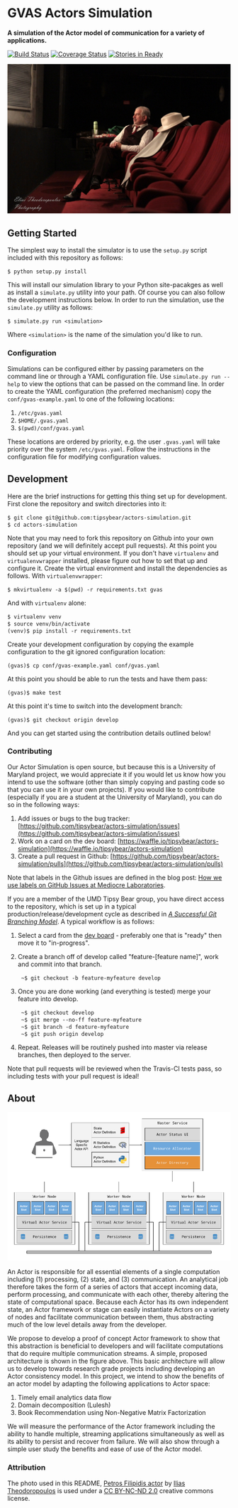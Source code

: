 # GVAS Actors Simulation

**A simulation of the Actor model of communication for a variety of applications.**

[![Build Status](https://travis-ci.org/tipsybear/actors-simulation.svg?branch=master)](https://travis-ci.org/tipsybear/actors-simulation)
[![Coverage Status](https://coveralls.io/repos/tipsybear/actors-simulation/badge.svg?branch=master&service=github)](https://coveralls.io/github/tipsybear/actors-simulation?branch=master)
[![Stories in Ready](https://badge.waffle.io/tipsybear/actors-simulation.png?label=ready&title=Ready)](https://waffle.io/tipsybear/actors-simulation)

[![Petros Filipidis actor][theater.jpg]][theater_flickr]

## Getting Started

The simplest way to install the simulator is to use the `setup.py` script included with this repository as follows:

    $ python setup.py install

This will install our simulation library to your Python site-pacakges as well as install a `simulate.py` utility into your path. Of course you can also follow the development instructions below. In order to run the simulation, use the `simulate.py` utility as follows:

    $ simulate.py run <simulation>

Where `<simulation>` is the name of the simulation you'd like to run.

### Configuration

Simulations can be configured either by passing parameters on the command line or through a YAML configuration file. Use `simulate.py run --help` to view the options that can be passed on the command line. In order to create the YAML configuration (the preferred mechanism) copy the `conf/gvas-example.yaml` to one of the following locations:

1. `/etc/gvas.yaml`
2. `$HOME/.gvas.yaml`
3. `$(pwd)/conf/gvas.yaml`

These locations are ordered by priority, e.g. the user `.gvas.yaml` will take priority over the system `/etc/gvas.yaml`. Follow the instructions in the configuration file for modifying configuration values.

## Development

Here are the brief instructions for getting this thing set up for development. First clone the repository and switch directories into it:

    $ git clone git@github.com:tipsybear/actors-simulation.git
    $ cd actors-simulation

Note that you may need to fork this repository on Github into your own repository (and we will definitely accept pull requests). At this point you should set up your virtual environment. If you don't have `virtualenv` and `virtualenvwrapper` installed, please figure out how to set that up and configure it. Create the virtual environment and install the dependencies as follows. With `virtualenvwrapper`:

    $ mkvirtualenv -a $(pwd) -r requirements.txt gvas

And with `virtualenv` alone:

    $ virtualenv venv
    $ source venv/bin/activate
    (venv)$ pip install -r requirements.txt

Create your development configuration by copying the example configuration to the git ignored configuration location:

    (gvas)$ cp conf/gvas-example.yaml conf/gvas.yaml

At this point you should be able to run the tests and have them pass:

    (gvas)$ make test

At this point it's time to switch into the development branch:

    (gvas)$ git checkout origin develop

And you can get started using the contribution details outlined below!

### Contributing

Our Actor Simulation is open source, but because this is a University of Maryland project, we would appreciate it if you would let us know how you intend to use the software (other than simply copying and pasting code so that you can use it in your own projects). If you would like to contribute (especially if you are a student at the University of Maryland), you can do so in the following ways:

1. Add issues or bugs to the bug tracker: [https://github.com/tipsybear/actors-simulation/issues](https://github.com/tipsybear/actors-simulation/issues)
2. Work on a card on the dev board: [https://waffle.io/tipsybear/actors-simulation](https://waffle.io/tipsybear/actors-simulation)
3. Create a pull request in Github: [https://github.com/tipsybear/actors-simulation/pulls](https://github.com/tipsybear/actors-simulation/pulls)

Note that labels in the Github issues are defined in the blog post: [How we use labels on GitHub Issues at Mediocre Laboratories](https://mediocre.com/forum/topics/how-we-use-labels-on-github-issues-at-mediocre-laboratories).

If you are a member of the UMD Tipsy Bear group, you have direct access to the repository, which is set up in a typical production/release/development cycle as described in _[A Successful Git Branching Model](http://nvie.com/posts/a-successful-git-branching-model/)_. A typical workflow is as follows:

1. Select a card from the [dev board](https://waffle.io/tipsybear/actors-simulation) - preferably one that is "ready" then move it to "in-progress".

2. Create a branch off of develop called "feature-[feature name]", work and commit into that branch.

        ~$ git checkout -b feature-myfeature develop

3. Once you are done working (and everything is tested) merge your feature into develop.

        ~$ git checkout develop
        ~$ git merge --no-ff feature-myfeature
        ~$ git branch -d feature-myfeature
        ~$ git push origin develop

4. Repeat. Releases will be routinely pushed into master via release branches, then deployed to the server.

Note that pull requests will be reviewed when the Travis-CI tests pass, so including tests with your pull request is ideal!

## About

![Actor Architecture][architecture.png]

An Actor is responsible for all essential elements of a single computation including (1) processing, (2) state, and (3) communication. An analytical job therefore takes the form of a series of actors that accept incoming data, perform processing, and communicate with each other, thereby altering the state of computational space. Because each Actor has its own independent state, an Actor framework or stage can easily instantiate Actors on a variety of nodes and facilitate communication between them, thus abstracting much of the low level details away from the developer.

We propose to develop a proof of concept Actor framework to show that this abstraction is beneficial to developers and will facilitate computations that do require multiple communication streams. A simple, proposed architecture is shown in the figure above. This basic architecture will allow us to develop towards research grade projects including developing an Actor consistency model. In this project, we intend to show the benefits of an actor model by adapting the following applications to Actor space:

1. Timely email analytics data flow
2. Domain decomposition (Lulesh)
3. Book Recommendation using Non-Negative Matrix Factorization

We will measure the performance of the Actor framework including the ability to handle multiple, streaming applications simultaneously as well as its ability to persist and recover from failure. We will also show through a simple user study the benefits and ease of use of the Actor model.


### Attribution

The photo used in this README, [Petros Filipidis actor][theater_flickr] by [Ilias Theodoropoulos](https://www.flickr.com/photos/112615376@N07/) is used under a [CC BY-NC-ND 2.0](https://creativecommons.org/licenses/by-nc-nd/2.0/) creative commons license.

[theater.jpg]: docs/images/theater.jpg
[theater_flickr]: https://flic.kr/p/pKXdHQ
[architecture.png]: docs/images/architecture.png
